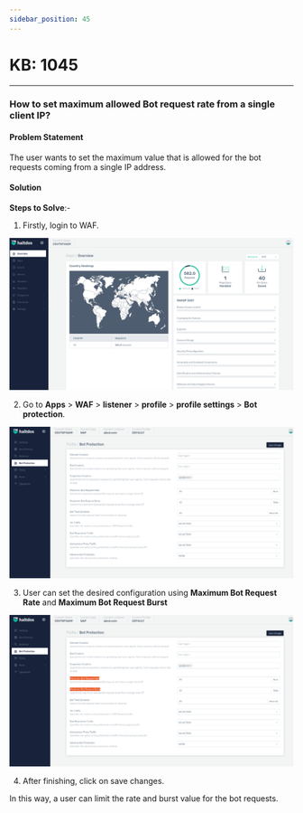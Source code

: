 ```yaml
---
sidebar_position: 45
---
```


# KB: 1045
-----------

### **How to set maximum allowed Bot request rate from a single client IP?**

#### **Problem Statement**

The user wants to set the maximum value that is allowed for the bot requests coming from a single IP address.

#### **Solution**

**Steps to Solve**:-

1. Firstly, login to WAF.

![kb-1045](/img/waf/kb/v2/overview_kb_1045_1.png)

2. Go to **Apps** > **WAF** > **listener** > **profile** > **profile settings** > **Bot protection**.

![kb-1045](/img/waf/kb/v2/bot_kb_1045_2.png)

 3. User can set the desired configuration using **Maximum Bot Request Rate** and **Maximum Bot Request Burst**

![kb-1045](/img/waf/kb/v2/bot_kb_1045_3.png)

4. After finishing, click on save changes.

In this way, a user can limit the rate and burst value for the bot requests.

